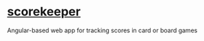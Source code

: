 [scorekeeper](https://blackwhale-knight.github.io/scorekeeper)
======

Angular-based web app for tracking scores in card or board games
